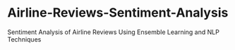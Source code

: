 # Airline-Reviews-Sentiment-Analysis
Sentiment Analysis of Airline Reviews Using Ensemble Learning and NLP Techniques
